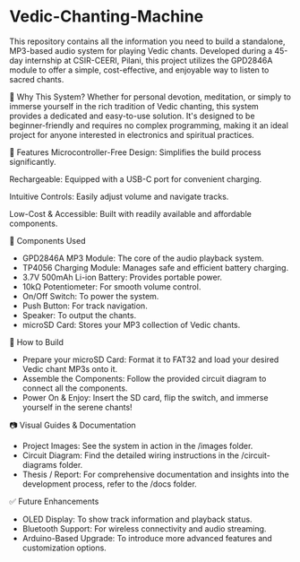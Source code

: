 # Vedic-Chanting-Machine

This repository contains all the information you need to build a standalone, MP3-based audio system for playing Vedic chants. Developed during a 45-day internship at CSIR-CEERI, Pilani, this project utilizes the GPD2846A module to offer a simple, cost-effective, and enjoyable way to listen to sacred chants.

🌟 Why This System?
Whether for personal devotion, meditation, or simply to immerse yourself in the rich tradition of Vedic chanting, this system provides a dedicated and easy-to-use solution. It's designed to be beginner-friendly and requires no complex programming, making it an ideal project for anyone interested in electronics and spiritual practices.

🔧 Features
Microcontroller-Free Design: Simplifies the build process significantly.

Rechargeable: Equipped with a USB-C port for convenient charging.

Intuitive Controls: Easily adjust volume and navigate tracks.

Low-Cost & Accessible: Built with readily available and affordable components.

🧩 Components Used
 
 - GPD2846A MP3 Module: The core of the audio playback system.
 - TP4056 Charging Module: Manages safe and efficient battery charging.
 - 3.7V 500mAh Li-ion Battery: Provides portable power.
 - 10kΩ Potentiometer: For smooth volume control.
 - On/Off Switch: To power the system.
 - Push Button: For track navigation.
 - Speaker: To output the chants.
 - microSD Card: Stores your MP3 collection of Vedic chants.

🚀 How to Build
 - Prepare your microSD Card: Format it to FAT32 and load your desired Vedic chant MP3s onto it.
 - Assemble the Components: Follow the provided circuit diagram to connect all the components.
 - Power On & Enjoy: Insert the SD card, flip the switch, and immerse yourself in the serene chants!

📷 Visual Guides & Documentation

 - Project Images: See the system in action in the /images folder.
 - Circuit Diagram: Find the detailed wiring instructions in the /circuit-diagrams folder.
 - Thesis / Report: For comprehensive documentation and insights into the development process, refer to the /docs folder.

✅ Future Enhancements

 - OLED Display: To show track information and playback status.
 - Bluetooth Support: For wireless connectivity and audio streaming.
 - Arduino-Based Upgrade: To introduce more advanced features and customization options.

